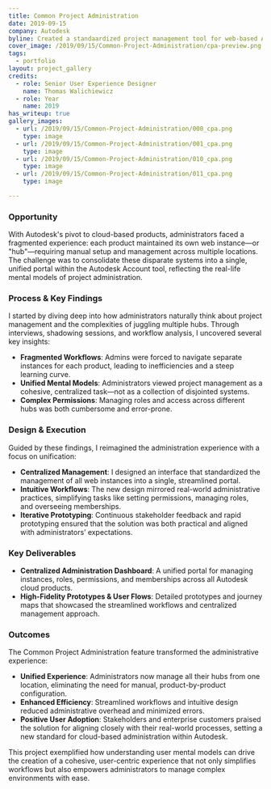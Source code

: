 ```yaml
---
title: Common Project Administration
date: 2019-09-15
company: Autodesk
byline: Created a standaardized project management tool for web-based Autodesk products
cover_image: /2019/09/15/Common-Project-Administration/cpa-preview.png
tags:
  - portfolio
layout: project_gallery
credits:
  - role: Senior User Experience Designer
    name: Thomas Walichiewicz
  - role: Year
    name: 2019
has_writeup: true
gallery_images:
  - url: /2019/09/15/Common-Project-Administration/000_cpa.png
    type: image
  - url: /2019/09/15/Common-Project-Administration/001_cpa.png
    type: image
  - url: /2019/09/15/Common-Project-Administration/010_cpa.png
    type: image
  - url: /2019/09/15/Common-Project-Administration/011_cpa.png
    type: image

--- 
```


### Opportunity

With Autodesk's pivot to cloud-based products, administrators faced a fragmented experience: each product maintained its own web instance—or "hub"—requiring manual setup and management across multiple locations. The challenge was to consolidate these disparate systems into a single, unified portal within the Autodesk Account tool, reflecting the real-life mental models of project administration.

### Process & Key Findings

I started by diving deep into how administrators naturally think about project management and the complexities of juggling multiple hubs. Through interviews, shadowing sessions, and workflow analysis, I uncovered several key insights:

- **Fragmented Workflows**: Admins were forced to navigate separate instances for each product, leading to inefficiencies and a steep learning curve.
- **Unified Mental Models**: Administrators viewed project management as a cohesive, centralized task—not as a collection of disjointed systems.
- **Complex Permissions**: Managing roles and access across different hubs was both cumbersome and error-prone.

### Design & Execution

Guided by these findings, I reimagined the administration experience with a focus on unification:

- **Centralized Management**: I designed an interface that standardized the management of all web instances into a single, streamlined portal.
- **Intuitive Workflows**: The new design mirrored real-world administrative practices, simplifying tasks like setting permissions, managing roles, and overseeing memberships.
- **Iterative Prototyping**: Continuous stakeholder feedback and rapid prototyping ensured that the solution was both practical and aligned with administrators’ expectations.

### Key Deliverables

- **Centralized Administration Dashboard**: A unified portal for managing instances, roles, permissions, and memberships across all Autodesk cloud products.
- **High-Fidelity Prototypes & User Flows**: Detailed prototypes and journey maps that showcased the streamlined workflows and centralized management approach.

### Outcomes

The Common Project Administration feature transformed the administrative experience:

- **Unified Experience**: Administrators now manage all their hubs from one location, eliminating the need for manual, product-by-product configuration.
- **Enhanced Efficiency**: Streamlined workflows and intuitive design reduced administrative overhead and minimized errors.
- **Positive User Adoption**: Stakeholders and enterprise customers praised the solution for aligning closely with their real-world processes, setting a new standard for cloud-based administration within Autodesk.

This project exemplified how understanding user mental models can drive the creation of a cohesive, user-centric experience that not only simplifies workflows but also empowers administrators to manage complex environments with ease.
